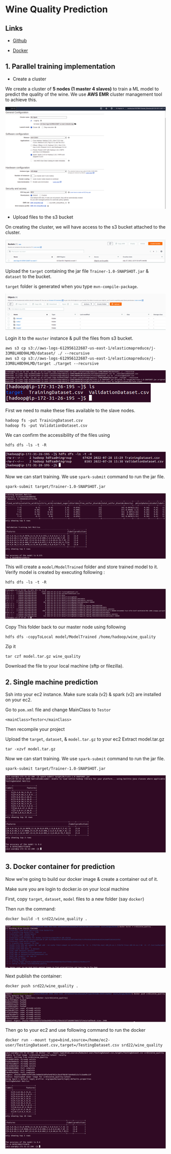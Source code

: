 # Wine Quality Prediction

## Links

* [Github](https://github.com/shaswat-dharaiya/ML-Spark)

* [Docker](https://hub.docker.com/repository/docker/srd22/wine_quality)

## 1. Parallel training implementation
* Create a cluster

We create a cluster of **5 nodes (1 master 4 slaves)** to train a ML model to predict the quality of the wine.
We use **AWS EMR** cluster management tool to achieve this.

![EMR Cluster](images/emr_cluster.png)

* Upload files to the s3 bucket

On creating the cluster, we will have access to the s3 bucket attached to the cluster.

![S3 Bucket](images/bucket.png  )

Upload the `target` containing the jar file `Trainer-1.0-SNAPSHOT.jar` & `dataset` to the bucket.

`target` folder is generated when you type `mvn-compile-package`.

![Folders](images/folders.png)

Login it to the `master` instance & pull the files from s3 bucket.

```
aws s3 cp s3://aws-logs-612956122687-us-east-1/elasticmapreduce/j-33M8LH0D9HLMD/dataset/ ./ --recursive
aws s3 cp s3://aws-logs-612956122687-us-east-1/elasticmapreduce/j-33M8LH0D9HLMD/target ./target --recursive
```

![S3_CP](images/s3_cp.png)
![S3_LS](images/cp_ls.png)

First we need to make these files available to the slave nodes.
```
hadoop fs -put TrainingDataset.csv
hadoop fs -put ValidationDataset.csv
```

We can confirm the accessibility of the files using
```
hdfs dfs -ls -t -R
```
![confirm_files](images/confirm_files.png)

Now we can start training. We use `spark-submit` command to run the jar file.
```
spark-submit target/Trainer-1.0-SNAPSHOT.jar
```

![performance](images/performance.png)

This will create a `model/ModelTrained` folder and store trained model to it.
Verify model is created by executing following :
```
hdfs dfs -ls -t -R
```
![confirm_files1](images/confirm_files1.png)

Copy This folder back to our master node using following
```
hdfs dfs -copyToLocal model/ModelTrained /home/hadoop/wine_quality
```

Zip it

```
tar czf model.tar.gz wine_quality
```

Download the file to your local machine (sftp or filezilla).

## 2. Single machine prediction

Ssh into your ec2 instance.
Make sure scala (v2) & spark (v2) are installed on your ec2. 

Go to `pom.xml` file and change MainClass to `Testor`
```
<mainClass>Testor</mainClass>
```

Then recompile your project

Upload the `target`, `dataset`, & `model.tar.gz` to your ec2
Extract model.tar.gz
```
tar -xzvf model.tar.gz
```

Now we can start training. We use `spark-submit` command to run the jar file.
```
spark-submit target/Trainer-1.0-SNAPSHOT.jar
```

![model_ec2](images/test_on_ec2%20.png)

## 3. Docker container for prediction

Now we're going to build our docker image & create a container out of it.

Make sure you are login to docker.io on your local machine

First, copy `target`, `dataset`, `model` files to a new folder (say `docker`)

Then run the command:
```
docker build -t srd22/wine_quality .
```
![docker_build](images/docker_build.png)

Next publish the container:
```
docker push srd22/wine_quality .
```
![docker_push](images/docker_push.png)

Then go to your ec2 and use following command to run the docker
```
docker run --mount type=bind,source=/home/ec2-user/TestingDataset.csv,target=/TestingDataset.csv srd22/wine_quality
```
![docker_ec2](images/docker_ec2.png)
